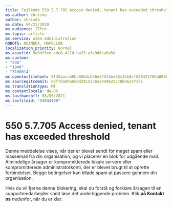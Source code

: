 ```yaml
---
title: Fejlkode 550 5.7.705 Access denied, tenant has exceeded threshold
ms.author: chrisda
author: chrisda
ms.date: 04/21/2020
ms.audience: ITPro
ms.topic: article
ms.service: o365-administration
ROBOTS: NOINDEX, NOFOLLOW
localization_priority: Normal
ms.assetid: 9e6df5ee-ede8-421d-ba25-a3a3d0ca0a5d
ms.custom:
- "336"
- "1948"
- "3100014"
ms.openlocfilehash: 9f35aaccb0bc80ddcb46e37533ee36c35b8cf520421786a809b28cfa70e16391
ms.sourcegitcommit: b5f7da89a650d2915dc652449623c78be6247175
ms.translationtype: MT
ms.contentlocale: da-DK
ms.lasthandoff: 08/05/2021
ms.locfileid: "54044190"
---
```

# <a name="550-57705-access-denied-tenant-has-exceeded-threshold"></a>550 5.7.705 Access denied, tenant has exceeded threshold

Denne meddelelse vises, når der er blevet sendt for meget spam eller massemail fra din organisation, og vi placerer en blok for udgående mail.
Almindelige årsager er kompromitterede lokale servere eller kompromitterede administratorkonti, der er blevet brugt til at oprette forbindelser. Begge betingelser kan tillade spam at passere gennem din organisation.

Hvis du vil fjerne denne blokering, skal du forstå og forklare årsagen til en supportmedarbejder samt løse det underliggende problem.
Klik **på Kontakt os** nedenfor, når du er klar.
